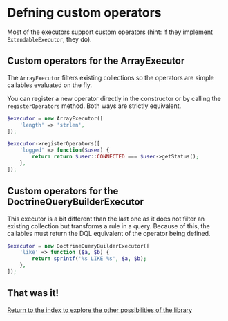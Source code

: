Defning custom operators
========================

Most of the executors support custom operators (hint: if they implement
`ExtendableExecutor`, they do).

## Custom operators for the ArrayExecutor

The `ArrayExecutor` filters existing collections so the operators are simple
callables evaluated on the fly.

You can register a new operator directly in the constructor or by calling the
`registerOperators` method. Both ways are strictly equivalent.

```php
$executor = new ArrayExecutor([
    'length' => 'strlen',
]);

$executor->registerOperators([
    'logged' => function($user) {
        return return $user::CONNECTED === $user->getStatus();
    },
]);
```

## Custom operators for the DoctrineQueryBuilderExecutor

This executor is a bit different than the last one as it does not filter an
existing collection but transforms a rule in a query.
Because of this, the callables must return the DQL equivalent of the operator
being defined.

```php
$executor = new DoctrineQueryBuilderExecutor([
    'like' => function ($a, $b) {
        return sprintf('%s LIKE %s', $a, $b);
    },
]);
```

## That was it!

[Return to the index to explore the other possibilities of the library](index.md)
